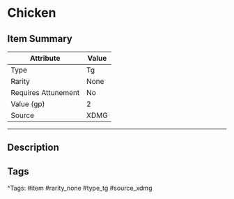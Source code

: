 # Chicken

## Item Summary

| Attribute            | Value                        |
|----------------------|------------------------------|
| Type                 | Tg |
| Rarity               | None             |
| Requires Attunement  | No                |
| Value (gp)           | 2    |
| Source               | XDMG |

---

## Description



## Tags

^Tags: #item #rarity_none #type_tg #source_xdmg